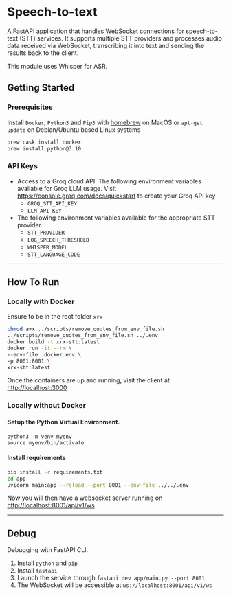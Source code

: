 # Speech-to-text

A FastAPI application that handles WebSocket connections for speech-to-text (STT) services. It supports multiple STT providers and processes audio data received via WebSocket, transcribing it into text and sending the results back to the client.

This module uses Whisper for ASR.

## Getting Started

### Prerequisites

Install `Docker`, `Python3` and `Pip3` with [homebrew](https://formulae.brew.sh/) on MacOS or `apt-get update` on Debian/Ubuntu based Linux systems
```bash
brew cask install docker
brew install python@3.10
```
### API Keys
- Access to a Groq cloud API. The following environment variables available for Groq LLM usage. Visit https://console.groq.com/docs/quickstart to create your Groq API key
    - `GROQ_STT_API_KEY`
    - `LLM_API_KEY`
- The following environment variables available for the appropriate STT provider.
    - `STT_PROVIDER`
    - `LOG_SPEECH_THRESHOLD`
    - `WHISPER_MODEL`
    - `STT_LANGUAGE_CODE`
---

## How To Run

### Locally with Docker
Ensure to be in the root folder `xrx`
```bash
chmod a+x ../scripts/remove_quotes_from_env_file.sh
../scripts/remove_quotes_from_env_file.sh ../.env
docker build -t xrx-stt:latest .
docker run -it --rm \
--env-file .docker.env \
-p 8001:8001 \
xrx-stt:latest
```
Once the containers are up and running, visit the client at [http://localhost:3000](http://localhost:3000)

### Locally without Docker

#### Setup the Python Virtual Environment.
 ```
 python3 -m venv myenv
 source myenv/bin/activate
```

#### Install requirements
```bash
pip install -r requirements.txt
cd app
uvicorn main:app --reload --port 8001 --env-file ../../.env
```

Now you will then have a websocket server running on [http://localhost:8001/api/v1/ws](http://localhost:8001/api/v1/ws)

---

## Debug
Debugging with FastAPI CLI.

1. Install `python` and `pip`
2. Install `fastapi`
3. Launch the service through `fastapi dev app/main.py --port 8001`
4. The WebSocket will be accessible at `ws://localhost:8001/api/v1/ws`
